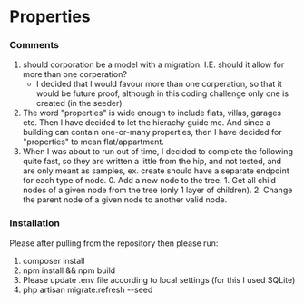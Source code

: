 Properties
=====

### Comments
1. should corporation be a model with a migration. I.E. should it allow for more than one corperation? 
   * I decided that I would favour more than one corperation, so that it would be future proof, although in this coding 
     challenge only one is created (in the seeder)
2. The word "properties" is wide enough to include flats, villas, garages etc. Then I have decided to let the hierachy
   guide me. And since a building can contain one-or-many properties, then I have decided for "properties" to mean 
   flat/appartment.
3. When I was about to run out of time, I decided to complete the following quite fast, so they are written a little from
   the hip, and not tested, and are only meant as samples, ex. create should have a separate endpoint for each type of node. 
        0. Add a new node to the tree.
        1. Get all child nodes of a given node from the tree (only 1 layer of children).
        2. Change the parent node of a given node to another valid node.

### Installation

Please after pulling from the repository then please run:
1. composer install
2. npm install && npm build
3. Please update .env file according to local settings (for this I used SQLite)
4. php artisan migrate:refresh --seed 
